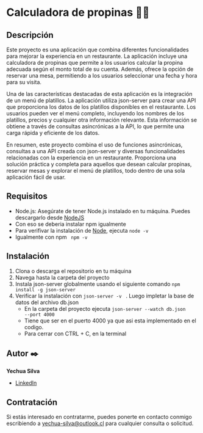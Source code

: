 <h1>Calculadora de propinas 🍖🧮</h1>

## Descripción 

Este proyecto es una aplicación que combina diferentes funcionalidades para mejorar la experiencia en un restaurante. La aplicación incluye una calculadora de propinas que permite a los usuarios calcular la propina adecuada según el monto total de su cuenta. Además, ofrece la opción de reservar una mesa, permitiendo a los usuarios seleccionar una fecha y hora para su visita.

Una de las características destacadas de esta aplicación es la integración de un menú de platillos. La aplicación utiliza json-server para crear una API que proporciona los datos de los platillos disponibles en el restaurante. Los usuarios pueden ver el menú completo, incluyendo los nombres de los platillos, precios y cualquier otra información relevante. Esta información se obtiene a través de consultas asincrónicas a la API, lo que permite una carga rápida y eficiente de los datos.

En resumen, este proyecto combina el uso de funciones asincrónicas, consultas a una API creada con json-server y diversas funcionalidades relacionadas con la experiencia en un restaurante. Proporciona una solución práctica y completa para aquellos que desean calcular propinas, reservar mesas y explorar el menú de platillos, todo dentro de una sola aplicación fácil de usar.

## Requisitos

 - Node.js: Asegúrate de tener Node.js instalado en tu máquina. Puedes descargarlo desde [NodeJS](https://nodejs.org)
 - Con eso se deberia instalar npm igualmente
 - Para verifivar la instalación de [Node](https://nodejs.org), ejecuta  <code>node -v </code>
 - Igualmente con npm  <code> npm -v </code>

## Instalación

 1. Clona o descarga el repositorio en tu máquina
 2. Navega hasta la carpeta del proyecto
 3. Instala json-server globalmente usando el siguiente comando  <code>npm install -g json-server</code>
 4. Verificar la instalación con  <code>json-server -v </code> . Luego impletar la base de datos del archivo db.json
    - En la carpeta del proyecto ejecuta  <code>json-server --watch db.json --port 4000 </code>
    - Tiene que ser en el puerto 4000 ya que asi esta implementado en el codigo.
    - Para cerrar con CTRL + C, en la terminal
    
## Autor ✒️

**Yechua Silva**

* [LinkedIn](https://www.linkedin.com/in/yechua-silva/)


## Contratación
Si estás interesado en contratarme, puedes ponerte en contacto conmigo escribiendo a yechua-silva@outlook.cl para cualquier consulta o solicitud.
